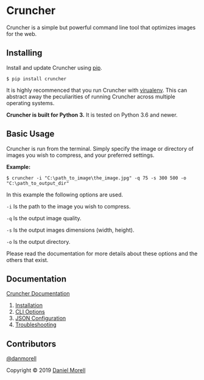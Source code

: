 # Cruncher

Cruncher is a simple but powerful command line tool that optimizes images for the web.

## Installing

Install and update Cruncher using [pip](https://pip.pypa.io/en/stable/quickstart/).

```
$ pip install cruncher
```

It is highly recommenced that you run Cruncher with [virualenv](https://virtualenv.pypa.io/en/latest/). This can abstract away the peculiarities of running Cruncher across multiple operating systems.

**Cruncher is built for Python 3.** It is tested on Python 3.6 and newer.

## Basic Usage

Cruncher is run from the terminal. Simply specify the image or directory of images you wish to compress, and your preferred settings.

**Example:**
```commandline
$ cruncher -i "C:\path_to_image\the_image.jpg" -q 75 -s 300 500 -o "C:\path_to_output_dir"
```

In this example the following options are used.

`-i` Is the path to the image you wish to compress.

`-q` Is the output image quality.

`-s` Is the output images dimensions (width, height).

`-o` Is the output directory.

Please read the documentation for more details about these options and the others that exist.

## Documentation

[Cruncher Documentation](https://www.danielmorell.com/tools/cruncher/documentation)

1. [Installation](https://www.danielmorell.com/tools/cruncher/documentation/installation)
1. [CLI Options](https://www.danielmorell.com/tools/cruncher/documentation/cli-options)
1. [JSON Configuration](https://www.danielmorell.com/tools/cruncher/documentation/json-configuration)
1. [Troubleshooting](https://www.danielmorell.com/tools/cruncher/documentation/troubleshooting)

## Contributors

[@danmorell](https://github.com/danmorell)

Copyright © 2019 [Daniel Morell](https://www.danielmorell.com/)
